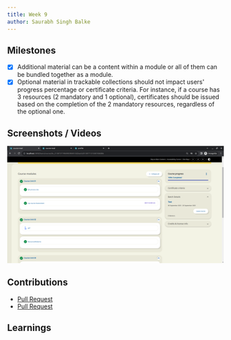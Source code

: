 ```yaml
---
title: Week 9
author: Saurabh Singh Balke 
---
```


## Milestones
- [x]  Additional material can be a content within a module or all of them can be bundled together as a module.
- [x]  Optional material in trackable collections should not impact users' progress percentage or certificate criteria. For instance, if a course has 3 resources (2 mandatory and 1 optional), certificates should be issued based on the completion of the 2 mandatory resources, regardless of the optional one.

## Screenshots / Videos 


![kk](../assets/progressBar.png)
## Contributions

- [Pull Request](https://github.com/Sunbird-Ed/SunbirdEd-consumption-ngcomponents/pull/400)
- [Pull Request](https://github.com/Sunbird-Ed/SunbirdEd-portal/pull/8911)


## Learnings